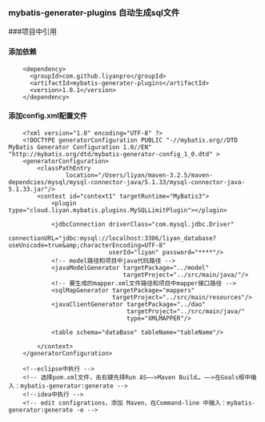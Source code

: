 ### mybatis-generater-plugins 自动生成sql文件

###项目中引用
   #### 添加依赖
        <dependency>
          <groupId>com.github.liyanpro</groupId>
          <artifactId>mybatis-generater-plugins</artifactId>
          <version>1.0.1</version>
        </dependency>
   #### 添加config.xml配置文件

        <?xml version="1.0" encoding="UTF-8" ?>
        <!DOCTYPE generatorConfiguration PUBLIC "-//mybatis.org//DTD MyBatis Generator Configuration 1.0//EN" "http://mybatis.org/dtd/mybatis-generator-config_1_0.dtd" >
        <generatorConfiguration>
        	<classPathEntry
        			location="/Users/liyan/maven-3.2.5/maven-dependcies/mysql/mysql-connector-java/5.1.33/mysql-connector-java-5.1.33.jar"/>
        	<context id="context1" targetRuntime="MyBatis3">
        		<plugin type="cloud.liyan.mybatis.plugins.MySQLLimitPlugin"></plugin>
        
        		<jdbcConnection driverClass="com.mysql.jdbc.Driver"
        						connectionURL="jdbc:mysql://localhost:3306/liyan_database?useUnicode=true&amp;characterEncoding=UTF-8"
        						userId="liyan" password="****"/>
        		<!-- model路径和项目中java代码路径 -->				
        		<javaModelGenerator targetPackage="../model"
        							targetProject="../src/main/java/"/>
        		<!-- 要生成的mapper.xml文件路径和项目中mapper接口路径 -->						
        		<sqlMapGenerator targetPackage="mappers"
        						 targetProject="../src/main/resources"/>
        		<javaClientGenerator targetPackage="../dao"
        							 targetProject="../src/main/java/"
        							 type="XMLMAPPER"/>
        
        		<table schema="dataBase" tableName="tableName"/>
        
        	</context>
        </generatorConfiguration>
        
        <!--eclipse中执行 -->
        <!-- 选择pom.xml文件，击右键先择Run AS——>Maven Build… ——>在Goals框中输入：mybatis-generator:generate -->
        <!--idea中执行 -->
        <!-- edit configrations，添加 Maven，在Command-line 中输入：mybatis-generator:generate -e -->